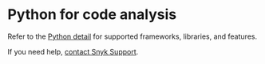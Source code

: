 # Python for code analysis

Refer to the [Python detail](./) for supported frameworks, libraries, and features.

If you need help, [contact Snyk Support](https://support.snyk.io/hc/en-us).
